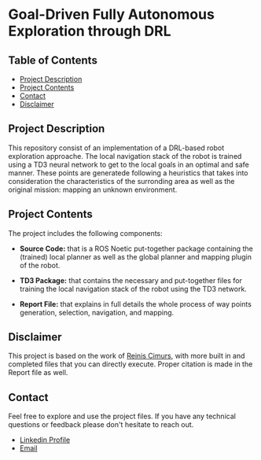 # Goal-Driven Fully Autonomous Exploration through DRL

## Table of Contents
- [Project Description](#project-description)
- [Project Contents](#project-contents)
- [Contact](#contact)
- [Disclaimer](#disclaimer)

## Project Description
This repository consist of an implementation of a DRL-based robot exploration approache. The local navigation stack of the robot is trained using a TD3 neural network to get to the local goals in an optimal and safe manner. These points are generatede following a heuristics that takes into consideration the characteristics of the surronding area as well as the original mission: mapping an unknown environment.


## Project Contents
The project includes the following components:

- **Source Code:** that is a ROS Noetic put-together package containing the (trained) local planner as well as the global planner and mapping plugin of the robot.

- **TD3 Package:** that contains the necessary and put-together files for training the local navigation stack of the robot using the TD3 network.

- **Report File:** that explains in full details the whole process of way points generation, selection, navigation, and mapping.

## Disclaimer
This project is based on the work of [Reinis Cimurs](https://github.com/reiniscimurs), with more built in and completed files that you can directly execute. Proper citation is made in the Report file as well.

## Contact
Feel free to explore and use the project files. If you have any technical questions or feedback please don't hesitate to reach out.

- [Linkedin Profile](https://www.linkedin.com/in/yhadj/)
- [Email](mailto:yasser.hadj@g.enp.edu.dz)